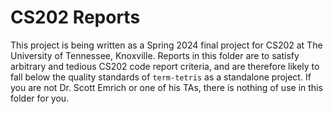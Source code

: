 # CS202 Reports

This project is being written as a Spring 2024 final project for CS202 at The University of Tennessee, Knoxville. Reports in this folder are to satisfy arbitrary and tedious CS202 code report criteria, and are therefore likely to fall below the quality standards of `term-tetris` as a standalone project. If you are not Dr. Scott Emrich or one of his TAs, there is nothing of use in this folder for you.

